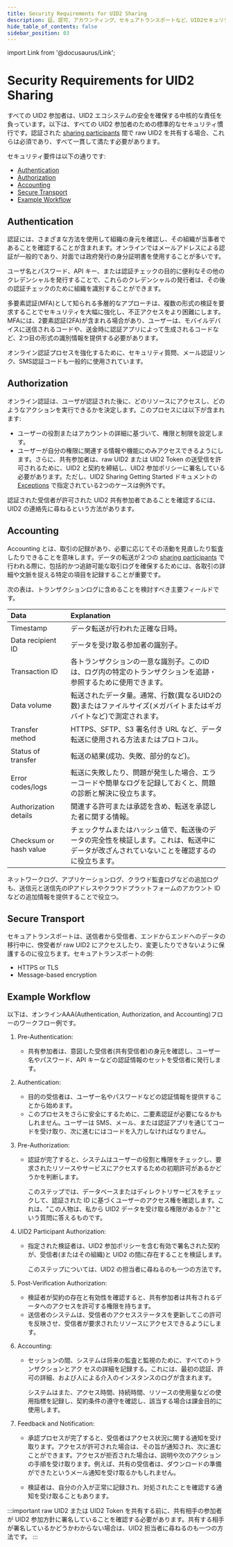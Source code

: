 ```yaml
---
title: Security Requirements for UID2 Sharing
description: 証、認可、アカウンティング、セキュアトランスポートなど、UID2セキュリティに関する情報。
hide_table_of_contents: false
sidebar_position: 03
---
```


import Link from '@docusaurus/Link';

# Security Requirements for UID2 Sharing

すべての UID2 参加者は、UID2 エコシステムの安全を確保する中核的な責任を負っています。以下は、すべての UID2 参加者のための標準的なセキュリティ慣行です。認証された [sharing participants](../ref-info/glossary-uid.md#gl-sharing-participant) 間で raw UID2 を共有する場合、これらは必須であり、すべて一貫して満たす必要があります。

セキュリティ要件は以下の通りです:

- [Authentication](#authentication)
- [Authorization](#authorization)
- [Accounting](#accounting)
- [Secure Transport](#secure-transport)
- [Example Workflow](#example-workflow)

## Authentication

認証には、さまざまな方法を使用して組織の身元を確認し、その組織が当事者であることを確認することが含まれます。オンラインではメールアドレスによる認証が一般的であり、対面では政府発行の身分証明書を使用することが多いです。

ユーザ名とパスワード、API キー、または認証チェックの目的に便利なその他のクレデンシャルを発行することで、これらのクレデンシャルの発行者は、その後の認証チェックのために組織を識別することができます。

多要素認証(MFA)として知られる多層的なアプローチは、複数の形式の検証を要求することでセキュリティを大幅に強化し、不正アクセスをより困難にします。MFAには、2要素認証(2FA)が含まれる場合があり、ユーザーは、モバイルデバイスに送信されるコードや、送金時に認証アプリによって生成されるコードなど、2つ目の形式の識別情報を提供する必要があります。

オンライン認証プロセスを強化するために、セキュリティ質問、メール認証リンク、SMS認証コードも一般的に使用されています。

## Authorization

オンライン認証は、ユーザが認証された後に、どのリソースにアクセスし、どのようなアクションを実行できるかを決定します。このプロセスには以下が含まれます:

- ユーザーの役割またはアカウントの詳細に基づいて、権限と制限を設定します。
- ユーザーが自分の権限に関連する情報や機能にのみアクセスできるようにします。さらに、共有参加者は、raw UID2 または UID2 Token の送受信を許可されるために、UID2 と契約を締結し、UID2 参加ポリシーに署名している必要があります。ただし、UID2 Sharing Getting Started ドキュメントの [Exceptions](../getting-started/gs-sharing.md#exceptions) で指定されている2つのケースは例外です。

認証された受信者が許可された UID2 共有参加者であることを確認するには、UID2 の連絡先に尋ねるという方法があります。

## Accounting

Accounting とは、取引の記録があり、必要に応じてその活動を見直したり監査したりできることを意味します。データの転送が２つの [sharing participants](ref-info/glossary-uid.md#gl-sharing-participant) で行われる際に、包括的かつ追跡可能な取引ログを確保するためには、各取引の詳細や文脈を捉える特定の項目を記録することが重要です。

次の表は、トランザクションログに含めることを検討すべき主要フィールドです。

| Data | Explanation |
| :--- | :--- |
| Timestamp | データ転送が行われた正確な日時。 |
| Data recipient ID | データを受け取る参加者の識別子。 |
| Transaction ID | 各トランザクションの一意な識別子。このIDは、ログ内の特定のトランザクションを追跡・参照するために使用できます。 |
| Data volume | 転送されたデータ量。通常、行数(異なるUID2の数)またはファイルサイズ(メガバイトまたはギガバイトなど)で測定されます。 |
| Transfer method | HTTPS、SFTP、S3 署名付き URL など、データ転送に使用される方法またはプロトコル。 |
| Status of transfer | 転送の結果(成功、失敗、部分的など)。 |
| Error codes/logs | 転送に失敗したり、問題が発生した場合、エラーコードや簡単なログを記録しておくと、問題の診断と解決に役立ちます。 |
| Authorization details | 関連する許可または承認を含め、転送を承認した者に関する情報。 |
| Checksum or hash value | チェックサムまたはハッシュ値で、転送後のデータの完全性を検証します。これは、転送中にデータが改ざんされていないことを確認するのに役立ちます。 |

ネットワークログ、アプリケーションログ、クラウド監査ログなどの追加ログも、送信元と送信先のIPアドレスやクラウドプラットフォームのアカウント ID などの追加情報を提供することで役立つ。

## Secure Transport

セキュアトランスポートは、送信者から受信者、エンドからエンドへのデータの移行中に、傍受者が raw UID2 にアクセスしたり、変更したりできないように保護するのに役立ちます。セキュアトランスポートの例:

- HTTPS or TLS
- Message-based encryption

## Example Workflow
以下は、オンラインAAA(Authentication, Authorization, and Accounting)フローのワークフロー例です。

1. Pre-Authentication:
   - 共有参加者は、意図した受信者(共有受信者)の身元を確認し、ユーザー名やパスワード、API キーなどの認証情報のセットを受信者に発行します。

2. Authentication:
   - 目的の受信者は、ユーザー名やパスワードなどの認証情報を提供することから始めます。
   - このプロセスをさらに安全にするために、二要素認証が必要になるかもしれません。ユーザーは SMS、メール、または認証アプリを通じてコードを受け取り、次に進むにはコードを入力しなければなりません。

3. Pre-Authorization:
   - 認証が完了すると、システムはユーザーの役割と権限をチェックし、要求されたリソースやサービスにアクセスするための初期許可があるかどうかを判断します。
   
     このステップでは、データベースまたはディレクトリサービスをチェックして、認証された ID に基づくユーザーのアクセス権を確認します。これは、"この人物は、私から UID2 データを受け取る権限があるか？"という質問に答えるものです。

4. UID2 Participant Authorization:
   - 指定された検証者は、UID2 参加ポリシーを含む有効で署名された契約が、受信者(またはその組織)と UID2 の間に存在することを検証します。
   
     このステップについては、UID2 の担当者に尋ねるのも一つの方法です。

5. Post-Verification Authorization:
   - 検証者が契約の存在と有効性を確認すると、共有参加者は共有されるデータへのアクセスを許可する権限を持ちます。
   - 送信者のシステムは、受信者のアクセスステータスを更新してこの許可を反映させ、受信者が要求されたリソースにアクセスできるようにします。

6. Accounting:
   - セッションの間、システムは将来の監査と監視のために、すべてのトランザクションとアク セスの詳細を記録する。これには、最初の認証、許可の詳細、および人による介入のインスタンスのログが含まれます。

     システムはまた、アクセス時間、持続時間、リソースの使用量などの使用指標を記録し、契約条件の遵守を確認し、該当する場合は課金目的に使用します。

7. Feedback and Notification:
   - 承認プロセスが完了すると、受信者はアクセス状況に関する通知を受け取ります。アクセスが許可された場合は、その旨が通知され、次に進むことができます。アクセスが拒否された場合は、説明や次のアクションの手順を受け取ります。例えば、共有の受信者は、ダウンロードの準備ができたというメール通知を受け取るかもしれません。

   - 検証者は、自分の介入が正常に記録され、対処されたことを確認する通知を受け取ることもあります。

:::important
raw UID2 または UID2 Token を共有する前に、共有相手の参加者が UID2 参加方針に署名していることを確認する必要があります。共有する相手が署名しているかどうかわからない場合は、UID2 担当者に尋ねるのも一つの方法です。
:::